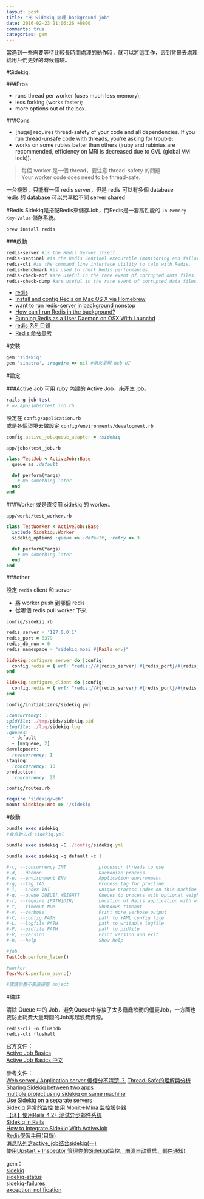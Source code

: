 ```yaml
---
layout: post
title: "用 Sidekiq 處理 background job"
date: 2016-02-23 21:06:26 +0800
comments: true
categories: gem
---
```


當遇到一些需要等待比較長時間處理的動作時，就可以將這工作，丟到背景去處理  
給用戶們更好的時候體驗。

<!-- more -->

#Sidekiq:

###Pros
* runs thread per worker (uses much less memory);
* less forking (works faster);
* more options out of the box.

###Cons
* [huge] requires thread-safety of your code and all dependencies. If you run thread-unsafe code with threads, you're asking for trouble;
* works on some rubies better than others (jruby and rubinius are recommended, efficiency on MRI is decreased due to GVL (global VM lock)).

>每個 worker 是一個 thread，要注意 thread-safety 的問題  
>Your worker code does need to be thread-safe.

一台機器，只能有一個 redis server，但是 redis 可以有多個 database  
redis 的 database 可以共享給不同 server shared

#Redis
Sidekiq是搭配Redis來儲存Job，而Redis是一套高性能的 `In-Memory Key-Value` 儲存系統。

```
brew install redis
```

###啟動
```ruby
redis-server #is the Redis Server itself.
redis-sentinel #is the Redis Sentinel executable (monitoring and failover).
redis-cli #is the command line interface utility to talk with Redis.
redis-benchmark #is used to check Redis performances.
redis-check-aof #are useful in the rare event of corrupted data files.
redis-check-dump #are useful in the rare event of corrupted data files.
```

* [redis](http://redis.io/)
* [Install and config Redis on Mac OS X via Homebrew](https://medium.com/@petehouston/install-and-config-redis-on-mac-os-x-via-homebrew-eb8df9a4f298#.bkepdbs4f)  
* [want to run redis-server in background nonstop](http://stackoverflow.com/questions/24221449/want-to-run-redis-server-in-background-nonstop)
* [How can I run Redis in the background?](http://stackoverflow.com/questions/31610511/how-can-i-run-redis-in-the-background)
* [Running Redis as a User Daemon on OSX With Launchd](http://naleid.com/blog/2011/03/05/running-redis-as-a-user-daemon-on-osx-with-launchd)
* [redis 系列目錄](https://www.rails365.net/groups/redis)
* [Redis 命令參考](http://redisdoc.com/)

#安裝

```ruby
gem 'sidekiq'
gem 'sinatra', :require => nil #用來呈現 Web UI
```

#設定

###Active Job
可用 ruby 內建的 Active Job，來產生 job。 

```ruby
rails g job test
# => app/jobs/test_job.rb
```
設定在 `config/application.rb`  
或是各個環境去做設定 `config/environments/development.rb`

```ruby
config.active_job.queue_adapter = :sidekiq
```
`app/jobs/test_job.rb`

```ruby
class TestJob < ActiveJob::Base
  queue_as :default

  def perform(*args)
    # Do something later
  end
end
```

###Worker
或是直接用 sidekiq 的 worker。

`app/works/test_worker.rb`

```ruby
class TestWorker < ActiveJob::Base
  include Sidekiq::Worker
  sidekiq_options :queue => :default, :retry => 3

  def perform(*args)
    # Do something later
  end
end
```

###other

設定 `redis` client 和 server

* 將 worker push 到哪個 redis
* 從哪個 redis pull worker 下來

`config/sidekiq.rb`

```ruby
redis_server = '127.0.0.1'
redis_port = 6379
redis_db_num = 0
redis_namespace = "sidekiq_moai_#{Rails.env}"

Sidekiq.configure_server do |config|
  config.redis = { url: "redis://#{redis_server}:#{redis_port}/#{redis_db_num}", namespace: redis_namespace }
end

Sidekiq.configure_client do |config|
  config.redis = { url: "redis://#{redis_server}:#{redis_port}/#{redis_db_num}", namespace: redis_namespace, size: 25 }
end

```

`config/initializers/sidekiq.yml`

```ruby
:concurrency: 1
:pidfile: ./tmp/pids/sidekiq.pid
:logfile: ./log/sidekiq.log
:queues:
  - default
  - [myqueue, 2]
development:
  :concurrency: 1
staging:
  :concurrency: 10
production:
  :concurrency: 20
```

`config/routes.rb`

```ruby
require 'sidekiq/web'
mount Sidekiq::Web => '/sidekiq'
```

#啟動

```ruby
bundle exec sidekiq
#會自動去找 sidekiq.yml

bundle exec sidekiq -C ./config/sidekiq.yml
```

```ruby
bundle exec sidekiq -q default -c 1

#-c, --concurrency INT            processor threads to use
#-d, --daemon                     Daemonize process
#-e, --environment ENV            Application environment
#-g, --tag TAG                    Process tag for procline
#-i, --index INT                  unique process index on this machine
#-q, --queue QUEUE[,WEIGHT]       Queues to process with optional weights
#-r, --require [PATH|DIR]         Location of Rails application with workers or file to require
#-t, --timeout NUM                Shutdown timeout
#-v, --verbose                    Print more verbose output
#-C, --config PATH                path to YAML config file
#-L, --logfile PATH               path to writable logfile
#-P, --pidfile PATH               path to pidfile
#-V, --version                    Print version and exit
#-h, --help                       Show help
```

```ruby
#job
TestJob.perform_later()

#worker
TesrWork.perform_async()

#建議參數不要直接塞 object
```



#備註

清除 Queue 中的 Job，避免Queue中存放了太多蠢蠢欲動的僵屍Job，一方面也要防止耗費大量時間的Job再起浪費資源。  

```
redis-cli -n flushdb
redis-cli flushall
```

官方文件：  
[Active Job Basics](http://edgeguides.rubyonrails.org/active_job_basics.html)  
[Active Job Basics 中文](http://rails.ruby.tw/active_job_basics.html)

參考文件：    
[Web server / Application server 傻傻分不清楚 ？](http://michaelhsu.tw/2013/07/04/server/#Web_server_/_Application_server_傻傻分不清楚_？)
[Thread-Safe的理解與分析](http://aftcast.pixnet.net/blog/post/23786004-thread-safe%E7%9A%84%E7%90%86%E8%A7%A3%E8%88%87%E5%88%86%E6%9E%90)  
[Sharing Sidekiq between two apps](http://stackoverflow.com/questions/18892667/sharing-sidekiq-between-two-apps)  
[multiple project using sidekiq on same machine](https://codedecoder.wordpress.com/2014/02/27/multiple-project-single-sidekiq-daemon-instance-one-machine/)  
[Use Sidekiq on a separate servers](http://blog.nicolas-brousse.fr/articles/2015-07-15-test-1--sidekiq-on-separate-servers/)   
[Sidekiq 异常的监控](https://ruby-china.org/topics/18853)
[使用 Monit＋Mina 监控服务器](https://ruby-china.org/topics/23176)  
[【译】使用Rails 4.2+ 测试异步邮件系统](http://code.oneapm.com/ruby/2015/05/26/test-rails-mailer/)  
[Sidekiq in Rails](http://www.cnblogs.com/richard1234/p/3829074.html)  
[How to Integrate Sidekiq With ActiveJob](http://ruby-journal.com/how-to-integrate-sidekiq-with-activejob/)  
[Redis學習手冊(目錄)](http://www.cnblogs.com/stephen-liu74/archive/2012/04/16/2370212.html)  
[消息队列之active_job结合sidekiq(一)](http://www.rails365.net/articles/xiao-xi-dui-lie-active-job-jie-he-sidekiq-yi)  
[使用Upstart + Inspeqtor 管理你的Sidekiq(监控、崩溃自动重启、邮件通知)](http://liuchenyang.com/2016/upstart-inspeqtor-sidekiq/)

gem：  
[sidekiq](https://github.com/mperham/sidekiq)  
[sidekiq-status](https://github.com/utgarda/sidekiq-status)  
[sidekiq-failures](https://github.com/mhfs/sidekiq-failures)   
[exception_notification](https://github.com/smartinez87/exception_notification)  
